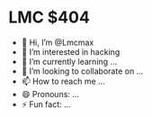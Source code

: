 # LMC  $404
- 👋 Hi, I’m @Lmcmax
- 👀 I’m interested in hacking
- 🌱 I’m currently learning ...
- 💞️ I’m looking to collaborate on ...
- 📫 How to reach me ...
- 😄 Pronouns: ...
- ⚡ Fun fact: ...

<!---
Lmcmax/Lmcmax is a ✨ special ✨ repository because its `README.md` (this file) appears on your GitHub profile.
You can click the Preview link to take a look at your changes.
--->

